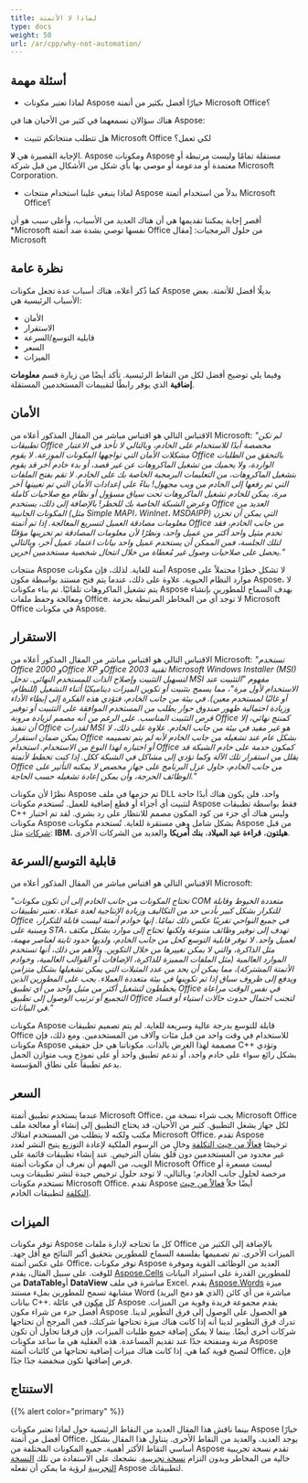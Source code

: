 ```yaml
---
title: لماذا لا الأتمتة
type: docs
weight: 50
url: /ar/cpp/why-not-automation/
---
```


## **أسئلة مهمة**
- لماذا تعتبر مكونات Aspose خيارًا أفضل بكثير من أتمتة Microsoft Office؟

هناك سؤالان نسمعهما في كثير من الأحيان هنا في Aspose:

- هل تتطلب منتجاتكم تثبيت Microsoft Office لكي تعمل؟

الإجابة القصيرة هي **لا**. Aspose ومكونات Aspose مستقلة تمامًا وليست مرتبطة أو معتمدة أو مدعومة أو موصى بها بأي شكل من الأشكال من قبل شركة Microsoft Corporation.

- لماذا ينبغي علينا استخدام منتجات Aspose بدلاً من استخدام أتمتة Microsoft Office؟

أقصر إجابة يمكننا تقديمها هي أن هناك العديد من الأسباب، وأعلى سبب هو أن *Microsoft نفسها توصي بشدة ضد أتمتة Office من حلول البرمجيات: [مقال Microsoft
## **نظرة عامة**
كما ذُكر أعلاه، هناك أسباب عدة تجعل مكونات Aspose بديلًا أفضل للأتمتة. بعض الأسباب الرئيسية هي:

- الأمان
- الاستقرار
- قابلية التوسع/السرعة
- السعر
- الميزات

وفيما يلي توضيح أفضل لكل من النقاط الرئيسية. تأكد أيضًا من زيارة قسم **معلومات إضافية** الذي يوفر رابطًا لتقييمات المستخدمين المستقلة.
## **الأمان**
الاقتباس التالي هو اقتباس مباشر من المقال المذكور أعلاه من Microsoft:
*"لم تكن تطبيقات Office مخصصة أبدًا للاستخدام على الخادم، وبالتالي لا تأخذ في الاعتبار مشكلات الأمان التي تواجهها المكونات الموزعة. لا يقوم Office بالتحقق من الطلبات الواردة، ولا يحميك من تشغيل الماكروهات عن غير قصد، أو بدء خادم آخر قد يقوم بتشغيل الماكروهات، من التعليمات البرمجية الخاصة بك على الخادم. لا تقم بفتح الملفات التي تم رفعها إلى الخادم من ويب مجهول! بناءً على إعدادات الأمان التي تم تعيينها آخر مرة، يمكن للخادم تشغيل الماكروهات تحت سياق مسؤول أو نظام مع صلاحيات كاملة وعرض الشبكة الخاصة بك للخطر! بالإضافة إلى ذلك، يستخدم Office العديد من المكونات الجانبية (مثل Simple MAPI، WinInet، MSDAIPP) التي يمكن أن تخزن معلومات مصادقة العميل لتسريع المعالجة. إذا تم أتمتة Office من جانب الخادم، فقد تخدم مثيل واحد أكثر من عميل واحد، ونظرًا لأن معلومات المصادقة تم تخزينها مؤقتًا لتلك الجلسة، فمن الممكن أن يستخدم عميل واحد بيانات اعتماد عميل آخر، وبالتالي يحصل على صلاحيات وصول غير مُعطاة من خلال انتحال شخصية مستخدمين آخرين."*

منتجات Aspose آمنة للغاية. لذلك، فإن مكونات Aspose لا تشكل خطرًا محتملاً على موارد النظام الحيوية. علاوة على ذلك، عندما يتم فتح مستند بواسطة مكون Aspose، لا يتم تشغيل الماكروهات تلقائيًا. تم بناء مكونات Aspose بهدف السماح للمطورين بإنشاء ومعالجة وحفظ ملفات Office. لا توجد أي من المخاطر المرتبطة بحزمة Microsoft Office في مكونات Aspose.
## **الاستقرار**
الاقتباس التالي هو اقتباس مباشر من المقال المذكور أعلاه من Microsoft:
*"تستخدم Office 2000 وOffice XP وOffice 2003 تقنية Microsoft Windows Installer (MSI) لتسهيل التثبيت وإصلاح الذات للمستخدم النهائي. تدخل MSI مفهوم "التثبيت عند الاستخدام لأول مرة"، مما يسمح بتثبيت أو تكوين الميزات ديناميكيًا أثناء التشغيل (للنظام، أو غالبًا لمستخدم معين). في بيئة من جانب الخادم، فتؤدي هذه الفكرة إلى إبطاء الأداء وزيادة احتمالية ظهور صندوق حوار يطلب من المستخدم الموافقة على التثبيت أو توفير قرص التثبيت المناسب. على الرغم من أنه مصمم لزيادة مرونة Office كمنتج نهائي، إلا أن تنفيذ Office لقدرات MSI هو غير مفيد في بيئة من جانب الخادم. علاوة على ذلك، لا يمكن ضمان استقرار Office بشكل عام عند تشغيله من جانب الخادم لأنه لم يتم تصميمه أو اختباره لهذا النوع من الاستخدام. استخدام Office كمكون خدمة على خادم الشبكة قد يقلل من استقرار تلك الآلة وكما تؤدي إلى مشاكل في الشبكة ككل. إذا كنت تخطط لأتمتة Office من جانب الخادم، حاول عزل البرنامج على جهاز مخصص لا يمكنه التأثير على الوظائف الحرجة، وأن يمكن إعادة تشغيله حسب الحاجة."*

نظرًا لأن مكونات Aspose تم حزمها في ملف DLL واحد، فلن يكون هناك أبدًا حاجة لتثبيت أي أجزاء أو قطع إضافية للعمل. تُستخدم مكونات Aspose فقط بواسطة تطبيقات C++ وليس هناك أي جزء من كود المكون مصمم للانتظار على رد بشري. لقد تم اختبار مكونات Aspose بشكل شامل وهي مستقرة للغاية. تُستخدم مكونات Aspose من قبل [شركات](https://about.aspose.com/customers) مثل: **IBM**، **هيلتون**، **قراءة عيد الميلاد**، **بنك أمريكا** والعديد من الشركات الأخرى.
## **قابلية التوسع/السرعة**
الاقتباس التالي هو اقتباس مباشر من المقال المذكور أعلاه من Microsoft:

*"تحتاج المكونات من جانب الخادم إلى أن تكون مكونات COM متعددة الخيوط وقابلة للتكرار بشكل كبير بأدنى حد من التكاليف وزيادة الإنتاجية لعدة عملاء. تعتبر تطبيقات Office في جميع النواحي تقريبًا عكس ذلك تمامًا. إنها خوادم أتمتة ليست قابلة للتكرار، ومبنية على STA، تهدف إلى توفير وظائف متنوعة ولكنها تحتاج إلى موارد بشكل مكثف لعميل واحد. لا توفر قابلية التوسع كحل من جانب الخادم، ولديها حدود ثابتة لعناصر مهمة، مثل الذاكرة، والتي لا يمكن تغييرها من خلال التكوين. والأهم من ذلك، أنها تستخدم الموارد العالمية (مثل الملفات المميزة للذاكرة، الإضافات أو القوالب العالمية، وخوادم الأتمتة المشتركة)، مما يمكن أن يحد من عدد المثيلات التي يمكن تشغيلها بشكل متزامن ويدفع إلى ظروف سباق إذا تم تكوينها في بيئة متعددة العملاء. يجب على المطورين الذين يخططون لتشغيل أكثر من مثيل واحد من أي تطبيق Office في نفس الوقت مراعاة التجميع أو ترتيب الوصول إلى تطبيق Office لتجنب احتمال حدوث حالات استياء أو فساد في البيانات."*

مكونات Aspose قابلة للتوسع بدرجة عالية وسريعة للغاية. لم يتم تصميم تطبيقات Office للاستخدام في وقت واحد من قبل مئات وآلاف من المستخدمين. ومع ذلك، فإن مكونات Aspose مصممة لهذا الغرض بالذات. مكوناتنا هي حل حقيقي C++ وتؤدي بشكل رائع سواء على خادم واحد، أو تدعم تطبيق واحد أو على نموذج ويب متوازن الحمل يدعم تطبيقاً على نطاق المؤسسة.
## **السعر**
عندما يستخدم تطبيق أتمتة Microsoft Office، يجب شراء نسخة من Microsoft Office لكل جهاز يشغل التطبيق. كثير من الأحيان، قد يحتاج التطبيق إلى إنشاء أو معالجة ملف مكتب ولكنه لا يتطلب من المستخدم امتلاك Microsoft Office. تقدم Aspose ترخيصًا [فعالًا من حيث التكلفة](https://purchase.aspose.com/) وخالٍ من الرسوم الملكية لإعادة التوزيع يتيح النشر لعدد غير محدود من المستخدمين دون قلق بشأن الترخيص. عند إنشاء تطبيقات قائمة على الويب، من المهم أن نعرف أن مكونات أتمتة Microsoft Office ليست مسعرة أو مرخصة لحلول جانب الخادم؛ وبالتالي، لا توجد حلول ترخيص جيدة لنشر تطبيقات ويب تستخدم مكونات Microsoft Office. تقدم Aspose أيضًا حلاً [فعالاً من حيث التكلفة](https://purchase.aspose.com/) لتطبيقات الخادم.
## **الميزات**
توفر مكونات Aspose كل ما تحتاجه لإدارة ملفات Office بالإضافة إلى الكثير من الميزات الأخرى. تم تصميمها بفلسفة السماح للمطورين بتحقيق أكبر النتائج مع أقل جهد. على عكس أتمتة Office، توفر مكونات Aspose العديد من الوظائف القوية وموفرة للوقت. على سبيل المثال، يقدم [Aspose.Cells](https://products.aspose.com/cells/cpp/) للمطورين القدرة على استيراد البيانات من **DataTable**أو **DataView** مباشرة في ملف Excel. يقدم [Aspose.Words](https://products.aspose.com/words/net/) ميزة مشابهة تسمح للمطورين بملء مستند Word (الذي هو دمج البريد) مباشرة من أي كائن بيانات C++. كل [مكون](https://products.aspose.com/total/cpp/) في عائلة Aspose يقدم مجموعة فريدة وقوية من الميزات. أفضل جزء من شراء مكون Aspose هو الحصول على الوصول إلى فرق التطوير لدينا. تدرك فرق التطوير لدينا أنه إذا كانت هناك ميزة تحتاجها شركتك، فمن المرجح أن تحتاجها شركات أخرى أيضًا. بينما لا يمكن إضافة جميع طلبات الميزات، فإن فرقنا تحاول أن تكون مرنة ومنفتحة جدًا عند تقديم المساعدة. هذه العقلية هي ما ساعد مكونات Aspose لتصبح قوية كما هي. إذا كانت هناك ميزات إضافية تحتاجها من كائنات أتمتة Office، فإن فرص إضافتها تكون منخفضة جدًا جدًا.
## **الاستنتاج**
{{% alert color="primary" %}} 

بينما ناقش هذا المقال العديد من النقاط الرئيسية حول لماذا تعتبر مكونات Aspose خيارًا أفضل من أتمتة Office، يوجد العديد، والعديد من النقاط الأخرى. يتناول هذا المقال بشكل أساسي النقاط الأكثر أهمية. جميع المكونات المختلفة من Aspose تقدم نسخة تجريبية خالية من المخاطر وبدون التزام [نسخة تجريبية](https://downloads.aspose.com/slides/cpp). نشجعك على الاستفادة من تلك [النسخة التجريبية](https://downloads.aspose.com/slides/cpp) لرؤية ما يمكن أن تفعله Aspose لتطبيقاتك.